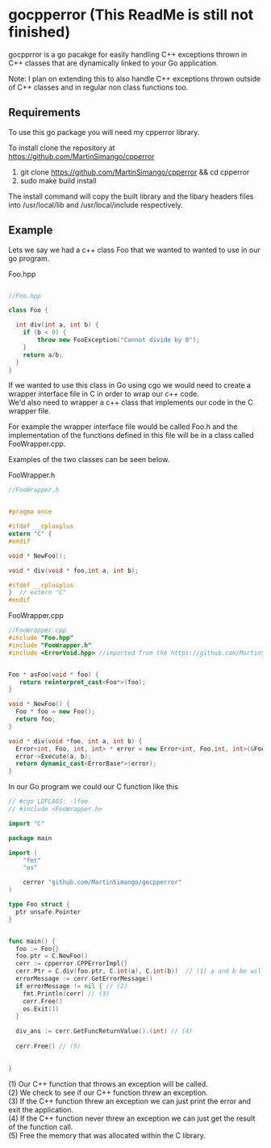 # gocpperror (This ReadMe is still not finished)

gocpprror is a go pacakge for easily handling C++ exceptions thrown in C++ classes that are dynamically linked to your Go application. <br />

Note: I plan on extending this to also handle C++ exceptions thrown outside of C++ classes and in regular non class functions too.


## Requirements

To use this go package you will need my cpperror library.

To install clone the repository at https://github.com/MartinSimango/cpperror

1. git clone https://github.com/MartinSimango/cpperror  && cd cpperror
3. sudo make build install

The install command will copy the built library and the libary headers files into /usr/local/lib and /usr/local/include respectively.

## Example


Lets we say we had a c++ class Foo that we wanted to wanted to use in our go program. 

Foo.hpp

```cpp

//Foo.hpp

class Foo {

  int div(int a, int b) {
    if (b < 0) {
        throw new FooException("Cannot divide by 0");
    }
    return a/b;
  }
}
```

If we wanted to use this class in Go using cgo we would need to create a wrapper interface file in C in order to wrap our c++ code.  <br /> 
We'd also need to wrapper a c++ class that implements our code in the C wrapper file.

For example the wrapper interface file would be called Foo.h and the implementation of the functions defined in this file will be in a class called FooWrapper.cpp.

Examples of the two classes can be seen below.  <br />

FooWrapper.h  <br />
```c
//FooWrapper.h


#pragma once

#ifdef __cplusplus
extern "C" {
#endif

void * NewFoo();

void * div(void * foo,int a, int b);

#ifdef __cplusplus
}  // extern "C"
#endif

```
FooWrapper.cpp  <br />
```cpp
//FooWrapper.cpp
#include "Foo.hpp"
#include "FooWrapper.h"
#include <ErrorVoid.hpp> //imported from the https://github.com/MartinSimango/cpperror repo


Foo * asFoo(void * foo) {
   return reinterpret_cast<Foo*>(foo); 
}

void * NewFoo() {
  Foo * foo = new Foo();
  return foo;
}

void * div(void *foo, int a, int b) {
  Error<int, Foo, int, int> * error = new Error<int, Foo,int, int>(&Foo::div, AsFoo(foo));
  error->Execute(a, b);
  return dynamic_cast<ErrorBase*>(error);
}

```

In our Go program we could our C function like this

```go
// #cgo LDFLAGS: -lfoo
// #include <FooWrapper.h>

import "C"

package main

import (
	"fmt"
	"os"

	cerror "github.com/MartinSimango/gocpperror"
)

type Foo struct {
  ptr unsafe.Pointer
}


func main() {
  foo := Foo{}
  foo.ptr = C.NewFoo()
  cerr := cpperror.CPPErrorImpl{}
  cerr.Ptr = C.div(foo.ptr, C.int(a), C.int(b))  // (1) a and b be will integers
  errorMessage := cerr.GetErrorMessage()
  if errorMessage != nil { // (2)
    fmt.Println(cerr) // (3) 
    cerr.Free()
    os.Exit(1)
  }
  
  div_ans := cerr.GetFuncReturnValue().(int) // (4)
  
  cerr.Free() // (5)

  
}

```
(1) Our C++ function that throws an exception will be called.  <br />
(2) We check to see if our C++ function threw an exception. <br />
(3) If the C++ function threw an exception we can just print the error and exit the application. <br />
(4) If the C++ function never threw an exception we can just get the result of the function call. <br />
(5) Free the memory that was allocated within the C library. <br />


